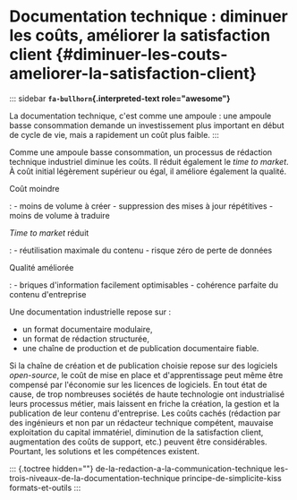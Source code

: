 # Documentation technique : diminuer les coûts, améliorer la satisfaction client {#diminuer-les-couts-ameliorer-la-satisfaction-client}

::: sidebar
**`fa-bullhorn`{.interpreted-text role="awesome"}**

La documentation technique, c\'est comme une ampoule : une ampoule basse
consommation demande un investissement plus important en début de cycle
de vie, mais a rapidement un coût plus faible.
:::

Comme une ampoule basse consommation, un processus de rédaction
technique industriel diminue les coûts. Il réduit également le *time to
market*. À coût initial légèrement supérieur ou égal, il améliore
également la qualité.

Coût moindre

:   -   moins de volume à créer
    -   suppression des mises à jour répétitives
    -   moins de volume à traduire

*Time to market* réduit

:   -   réutilisation maximale du contenu
    -   risque zéro de perte de données

Qualité améliorée

:   -   briques d\'information facilement optimisables
    -   cohérence parfaite du contenu d\'entreprise

Une documentation industrielle repose sur :

-   un format documentaire modulaire,
-   un format de rédaction structurée,
-   une chaîne de production et de publication documentaire fiable.

Si la chaîne de création et de publication choisie repose sur des
logiciels *open-source*, le coût de mise en place et d\'apprentissage
peut même être compensé par l\'économie sur les licences de logiciels.
En tout état de cause, de trop nombreuses sociétés de haute technologie
ont industrialisé leurs processus métier, mais laissent en friche la
création, la gestion et la publication de leur contenu d\'entreprise.
Les coûts cachés (rédaction par des ingénieurs et non par un rédacteur
technique compétent, mauvaise exploitation du capital immatériel,
diminution de la satisfaction client, augmentation des coûts de support,
etc.) peuvent être considérables. Pourtant, les solutions et les
compétences existent.

::: {.toctree hidden=""}
de-la-redaction-a-la-communication-technique
les-trois-niveaux-de-la-documentation-technique
principe-de-simplicite-kiss formats-et-outils
:::
